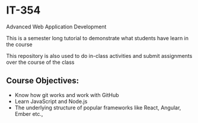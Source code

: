 # IT-354
Advanced Web Application Development

This is a semester long tutorial to demonstrate what students have learn in the course

This repository is also used to do in-class activities and submit assignments over the course of the class

## Course Objectives:
* Know how git works and work with GitHub
* Learn JavaScript and Node.js
* The underlying structure of popular frameworks like React, Angular, Ember etc.,